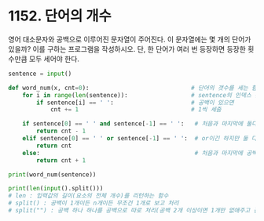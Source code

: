 # 1152. 단어의 개수

영어 대소문자와 공백으로 이루어진 문자열이 주어진다. 이 문자열에는 몇 개의 단어가 있을까? 이를 구하는 프로그램을 작성하시오. 단, 한 단어가 여러 번 등장하면 등장한 횟수만큼 모두 세어야 한다.

```python
sentence = input()

def word_num(x, cnt=0):                             # 단어의 갯수를 세는 함수 만들기
    for i in range(len(sentence)):                  # sentence의 인덱스 순회
        if sentence[i] == ' ':                      # 공백이 있으면
            cnt += 1                                # 1씩 세줌

    if sentence[0] == ' ' and sentence[-1] == ' ':   # 처음과 마지막에 둘다 공백이 있으면 cnt-1 반환
        return cnt - 1
    elif sentence[0] == ' ' or sentence[-1] == ' ':  # or이긴 하지만 둘 다 공백일 경우는 위의 if에서 걸러지므로, 한쪽만 공백이면 cnt 반환   
        return cnt
    else:                                            # 처음과 마지막에 공백이 없으면 cnt+1을 반환
        return cnt + 1                      

print(word_num(sentence))
```

```python
print(len(input().split()))
# len : 입력값의 길이(요소의 전체 개수)를 리턴하는 함수
# split() : 공백이 1개이든 n개이든 무조건 1개로 보고 처리
# split("") : 공백 하나 하나를 공백으로 따로 처리(공백 2개 이상이면 1개만 없애주고 공백을 출력함)
```


